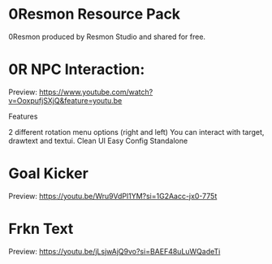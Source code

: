 # 0Resmon Resource Pack

0Resmon produced by Resmon Studio and shared for free.

# 0R NPC Interaction: 
Preview: https://www.youtube.com/watch?v=OoxpufjSXjQ&feature=youtu.be

Features

2 different rotation menu options (right and left)
You can interact with target, drawtext and textui. 
Clean UI 
Easy Config 
Standalone

# Goal Kicker
Preview: https://youtu.be/Wru9VdPl1YM?si=1G2Aacc-jx0-775t


# Frkn Text
Preview: https://youtu.be/jLsjwAjQ9vo?si=BAEF48uLuWQadeTi
